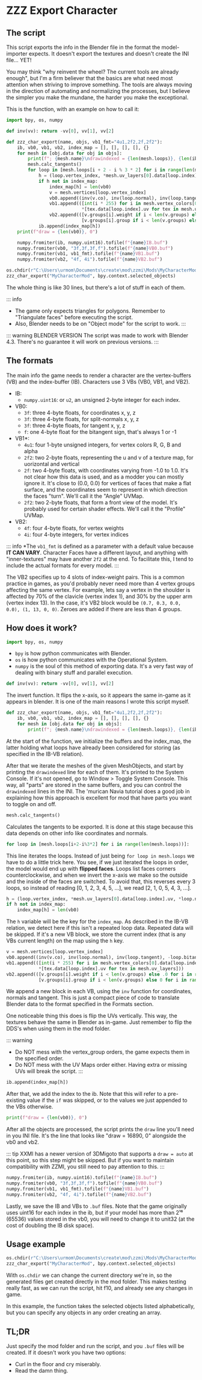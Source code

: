 # ZZZ Export Character

## The script

This script exports the info in the Blender file in the format the model-importer expects. It doesn't export the textures and doesn't create the INI file... YET!

You may think "why reinvent the wheel? The current tools are already enough", but I'm a firm believer that the basics are what need most attention when striving to improve something. The tools are always moving in the direction of automating and normalizing the processes, but I believe the simpler you make the mundane, the harder you make the exceptional.

This is the function, with an example on how to call it:

```py
import bpy, os, numpy

def inv(vv): return -vv[0], vv[1], vv[2]

def zzz_char_export(name, objs, vb1_fmt="4u1,2f2,2f,2f2"):
    ib, vb0, vb1, vb2, index_map = [], [], [], [], {}
    for mesh in [obj.data for obj in objs]:
        print(f"; {mesh.name}\ndrawindexed = {len(mesh.loops)}, {len(ib)}, 0")
        mesh.calc_tangents()
        for loop in [mesh.loops[i + 2 - i % 3 * 2] for i in range(len(mesh.loops))]:
            h = (loop.vertex_index, *mesh.uv_layers[0].data[loop.index].uv, *loop.normal)
            if h not in index_map:
                index_map[h] = len(vb0)
                v = mesh.vertices[loop.vertex_index]
                vb0.append((inv(v.co), inv(loop.normal), inv(loop.tangent), -loop.bitangent_sign))
                vb1.append(([int(i * 255) for i in mesh.vertex_colors[0].data[loop.index].color],
                            *[tex.data[loop.index].uv for tex in mesh.uv_layers]))
                vb2.append(([v.groups[i].weight if i < len(v.groups) else .0 for i in range(4)],
                            [v.groups[i].group if i < len(v.groups) else 0 for i in range(4)]))
            ib.append(index_map[h])
    print(f"draw = {len(vb0)}, 0")

    numpy.fromiter(ib, numpy.uint16).tofile(f"{name}IB.buf")
    numpy.fromiter(vb0, "3f,3f,3f,f").tofile(f"{name}VB0.buf")
    numpy.fromiter(vb1, vb1_fmt).tofile(f"{name}VB1.buf")
    numpy.fromiter(vb2, "4f, 4i").tofile(f"{name}VB2.buf")

os.chdir(r"C:\Users\urmom\Documents\create\mod\zzmi\Mods\MyCharacterMod")
zzz_char_export("MyCharacterMod", bpy.context.selected_objects)
```

The whole thing is like 30 lines, but there's a lot of stuff in each of them.

::: info
* The game only expects triangles for polygons. Remember to "Triangulate faces" before executing the script.
* Also, Blender needs to be on "Object mode" for the script to work.
:::

::: warning BLENDER VERSION
The script was made to work with Blender 4.3. There's no guarantee it will work on previous versions.
:::

## The formats

The main info the game needs to render a character are the vertex-buffers (VB) and the index-buffer (IB). Characters use 3 VBs (VB0, VB1, and VB2).

* IB:
  * `numpy.uint16`: or `u2`, an unsigned 2-byte integer for each index.
* VB0:
  * `3f`: three 4-byte floats, for coordinates x, y, z
  * `3f`: three 4-byte floats, for split-normals x, y, z
  * `3f`: three 4-byte floats, for tangent x, y, z
  * `f`: one 4-byte float for the bitangent sign, that's always 1 or -1
* VB1*:
  * `4u1`: four 1-byte unsigned integers, for vertex colors R, G, B and alpha
  * `2f2`: two 2-byte floats, representing the u and v of a texture map, for uorizontal and vertical
  * `2f`: two 4-byte floats, with coordinates varying from -1.0 to 1.0. It's not clear how this data is used, and as a modder you can mostly ignore it. It's close to (0.0, 0.0) for vertices of faces that make a flat surface, and the coordinates seem to represent in which direction the faces "turn". We'll call it the "Angle" UVMap.
  * `2f2`: two 2-byte floats, that form a front view of the model. It's probably used for certain shader effects. We'll call it the "Profile" UVMap.
* VB2:
  * `4f`: four 4-byte floats, for vertex weights
  * `4i`: four 4-byte integers, for vertex indices

::: info
*The `vb1_fmt` is defined as a parameter with a default value because **IT CAN VARY**. Character Faces have a different layout, and anything with "inner-textures" may have another `2f2` at the end. To facilitate this, I tend to include the actual formats for every model.
:::

The VB2 specifies up to 4 slots of index-weight pairs. This is a common practice in games, as you'd probably never need more than 4 vertex groups affecting the same vertex.
For example, lets say a vertex in the shoulder is affected by 70% of the clavicle (vertex index 1), and 30% by the upper arm (vertex index 13). In the case, it's VB2 block would be `(0.7, 0.3, 0.0, 0.0), (1, 13, 0, 0)`. Zeroes are added if there are less than 4 groups.

## How does it work?

```py
import bpy, os, numpy
```
* `bpy` is how python communicates with Blender.
* `os` is how python communicates with the Operational System.
* `numpy` is the soul of this method of exporting data. It's a very fast way of dealing with binary stuff and parallel execution.

```py 
def inv(vv): return -vv[0], vv[1], vv[2]
```
The invert function. It flips the x-axis, so it appears the same in-game as it appears in blender. It is one of the main reasons I wrote this script myself.

```py
def zzz_char_export(name, objs, vb1_fmt="4u1,2f2,2f,2f2"):
    ib, vb0, vb1, vb2, index_map = [], [], [], [], {}
    for mesh in [obj.data for obj in objs]:
        print(f"; {mesh.name}\ndrawindexed = {len(mesh.loops)}, {len(ib)}, 0")
```

At the start of the function, we initialize the buffers and the index_map, the latter holding what loops have already been considered for storing (as specified in the IB-VB relation).

After that we iterate the meshes of the given MeshObjects, and start by printing the `drawindexed` line for each of them. It's printed to the System Console. If it's not opened, go to Window > Toggle System Console.
This way, all "parts" are stored in the same buffers, and you can control the `drawindexed` lines in the INI. The 'murican Navia tutorial does a good job in explaining how this approach is excellent for mod that have parts you want to toggle on and off.

```py
mesh.calc_tangents()
```
Calculates the tangents to be exported. It is done at this stage because this data depends on other info like coordinates and normals.

```py
for loop in [mesh.loops[i+2-i%3*2] for i in range(len(mesh.loops))]:
```
This line iterates the loops. Instead of just being `for loop in mesh.loops` we have to do a little trick here. You see, if we just iterated the loops in order, the model would end up with **flipped faces**. Loops list faces corners counterclockwise, and when we invert the x-axis we make so the outside and the inside of the faces are switched.
To avoid that, this reverses every 3 loops, so instead of reading [0, 1, 2, 3, 4, 5, ...], we read [2, 1, 0, 5, 4, 3, ...].

```py
h = (loop.vertex_index, *mesh.uv_layers[0].data[loop.index].uv, *loop.normal)
if h not in index_map:
    index_map[h] = len(vb0)
```
The `h` variable will be the key for the `index_map`.
As described in the IB-VB relation, we detect here if this isn't a repeated loop data. Repeated data will be skipped.
If it's a new VB block, we store the current index (that is any VBs current length) on the map using the `h` key.

```py
v = mesh.vertices[loop.vertex_index]
vb0.append((inv(v.co), inv(loop.normal), inv(loop.tangent), -loop.bitangent_sign))
vb1.append(([int(i * 255) for i in mesh.vertex_colors[0].data[loop.index].color],
            *[tex.data[loop.index].uv for tex in mesh.uv_layers]))
vb2.append(([v.groups[i].weight if i < len(v.groups) else .0 for i in range(4)],
            [v.groups[i].group if i < len(v.groups) else 0 for i in range(4)]))
```
We append a new block in each VB, using the `inv` function for coordinates, normals and tangent.
This is just a compact piece of code to translate Blender data to the format specified in the Formats section.

One noticeable thing this does is flip the UVs vertically. This way, the textures behave the same in Blender as in-game. Just remember to flip the DDS's when using them in the mod folder.

::: warning
* Do NOT mess with the vertex_group orders, the game expects them in the specified order.
* Do NOT mess with the UV Maps order either. Having extra or missing UVs will break the script.
:::

```py
ib.append(index_map[h])
```
After that, we add the index to the ib. Note that this will refer to a pre-existing value if the `if` was skipped, or to the values we just appended to the VBs otherwise.

```py
print(f"draw = {len(vb0)}, 0")
```
After all the objects are processed, the script prints the `draw` line you'll need in you INI file. It's the line that looks like "draw = 16890, 0" alongside the vb0 and vb2.

::: tip
XXMI has a newer version of 3DMigoto that supports a `draw = auto` at this point, so this step might be skipped. But if you want to maintain compatibility with ZZMI, you still need to pay attention to this.
:::

```py
numpy.fromiter(ib, numpy.uint16).tofile(f"{name}IB.buf")
numpy.fromiter(vb0, "3f,3f,3f,f").tofile(f"{name}VB0.buf")
numpy.fromiter(vb1, vb1_fmt).tofile(f"{name}VB1.buf")
numpy.fromiter(vb2, "4f, 4i").tofile(f"{name}VB2.buf")
```
Lastly, we save the IB and VBs to `.buf` files. Note that the game originally uses uint16 for each index in the ib, but if your model has more than 2¹⁶ (65536) values stored in the vb0, you will need to change it to unit32 (at the cost of doubling the IB disk space).

## Usage example

```py
os.chdir(r"C:\Users\urmom\Documents\create\mod\zzmi\Mods\MyCharacterMod")
zzz_char_export("MyCharacterMod", bpy.context.selected_objects)
```
With `os.chdir` we can change the current directory we're in, so the generated files get created directly in the mod folder. This makes testing really fast, as we can run the script, hit f10, and already see any changes in game.

In this example, the function takes the selected objects listed alphabetically, but you can specify any objects in any order creating an array.

## TL;DR
Just specify the mod folder and run the script, and you `.buf` files will be created.
If it doesn't work you have two options:
* Curl in the floor and cry miserably.
* Read the damn thing. 
